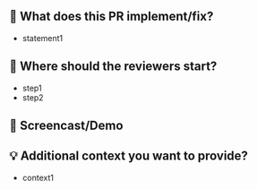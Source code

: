 ## :rocket: What does this PR implement/fix?  
- statement1  

## :book: Where should the reviewers start?  
- step1  
- step2  

## :movie_camera: Screencast/Demo  

## :bulb: Additional context you want to provide?  
- context1  